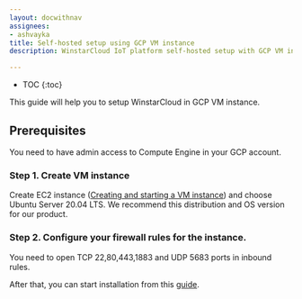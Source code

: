```yaml
---
layout: docwithnav
assignees:
- ashvayka
title: Self-hosted setup using GCP VM instance
description: WinstarCloud IoT platform self-hosted setup with GCP VM instance

---
```


* TOC
{:toc}

This guide will help you to setup WinstarCloud in GCP VM instance. 

## Prerequisites

You need to have admin access to Compute Engine in your GCP account.

### Step 1. Create VM instance

Create EC2 instance ([Creating and starting a VM instance](https://cloud.google.com/compute/docs/instances/create-start-instance)) and choose Ubuntu Server 20.04 LTS. We recommend this distribution and OS version for our product.

### Step 2. Configure your firewall rules for the instance.

You need to open TCP 22,80,443,1883 and UDP 5683 ports in inbound rules.


After that, you can start installation from this [guide](/docs/user-guide/install/ubuntu/).

